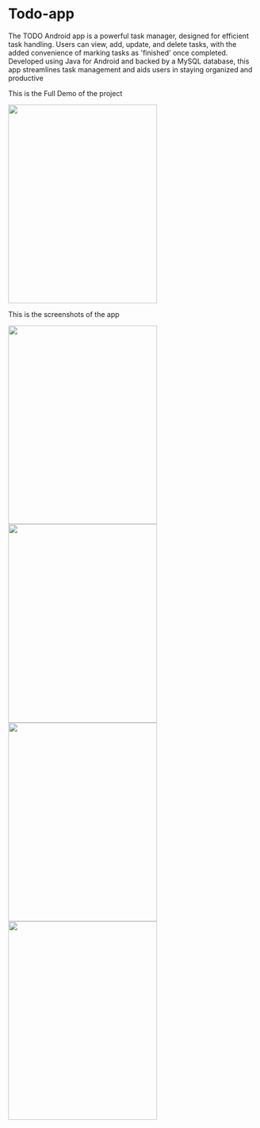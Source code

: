 # Todo-app

The TODO Android app is a powerful task manager, designed for efficient task handling. Users can view, add, update, and delete tasks, with the added convenience of marking tasks as 'finished' once completed. Developed using Java for Android and backed by a MySQL database, this app streamlines task management and aids users in staying organized and productive

This is the Full Demo of the project

<img src="https://github.com/kusha2000/Todo-app/assets/127003267/dc270606-c4e2-4a1a-8828-8041ffcaf86c" width="300" height="400">

This is the screenshots of the app

<img src="https://github.com/kusha2000/Todo-app/assets/127003267/fe8f42b6-00ac-4b9f-a1c8-0fb721a92cc3" width="300" height="400">

<img src="https://github.com/kusha2000/Todo-app/assets/127003267/a1e3d7a1-5bb2-4e15-a49d-ce5691ee920a" width="300" height="400">

<img src="https://github.com/kusha2000/Todo-app/assets/127003267/a82c6cb7-f50e-4418-9ebc-3b6c88e8c30a" width="300" height="400">

<img src="https://github.com/kusha2000/Todo-app/assets/127003267/ab682d05-2268-410b-b0b0-fbc72fbf12cf" width="300" height="400">



